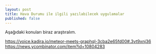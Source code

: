 ```yaml
---
layout: post
title: Hava Durumu ile ilgili yazılabilecek uygulamalar
published: false
---
```


Aşağıdaki konuları biraz araştıralım.

https://voice.kadira.io/meteor-meets-graphql-3cba2e65fd00#.3vt9xnj36
https://news.ycombinator.com/item?id=10804283
